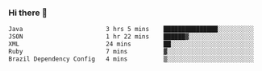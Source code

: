 ### Hi there 👋

<!--START_SECTION:waka-->

```txt
Java                       3 hrs 5 mins    ███████████████░░░░░░░░░░   60.62 %
JSON                       1 hr 22 mins    ██████▓░░░░░░░░░░░░░░░░░░   26.82 %
XML                        24 mins         ██░░░░░░░░░░░░░░░░░░░░░░░   08.16 %
Ruby                       7 mins          ▓░░░░░░░░░░░░░░░░░░░░░░░░   02.56 %
Brazil Dependency Config   4 mins          ▒░░░░░░░░░░░░░░░░░░░░░░░░   01.52 %
```

<!--END_SECTION:waka-->

<!--
**jerry-shao/jerry-shao** is a ✨ _special_ ✨ repository because its `README.md` (this file) appears on your GitHub profile.

Here are some ideas to get you started:

- 🔭 I’m currently working on ...
- 🌱 I’m currently learning ...
- 👯 I’m looking to collaborate on ...
- 🤔 I’m looking for help with ...
- 💬 Ask me about ...
- 📫 How to reach me: ...
- 😄 Pronouns: ...
- ⚡ Fun fact: ...
-->
